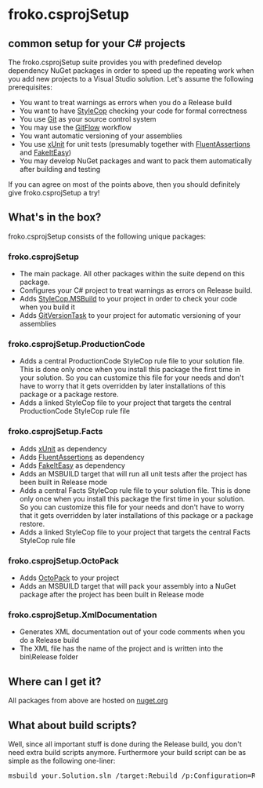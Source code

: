 # froko.csprojSetup
## common setup for your C# projects

The froko.csprojSetup suite provides you with predefined develop dependency NuGet packages in order to speed up the repeating work when you add new projects to a Visual Studio solution. Let's assume the following prerequisites:

- You want to treat warnings as errors when you do a Release build
- You want to have [StyleCop](https://stylecop.codeplex.com/) checking your code for formal correctness
- You use [Git](http://git-scm.com/) as your source control system
- You may use the [GitFlow](https://www.atlassian.com/git/tutorials/comparing-workflows/feature-branch-workflow) workflow
- You want automatic versioning of your assemblies
- You use [xUnit](http://xunit.github.io/) for unit tests (presumably together with [FluentAssertions](http://www.fluentassertions.com/) and [FakeItEasy](http://fakeiteasy.github.io/))
- You may develop NuGet packages and want to pack them automatically after building and testing

If you can agree on most of the points above, then you should definitely give froko.csprojSetup a try!

## What's in the box?
froko.csprojSetup consists of the following unique packages:

### froko.csprojSetup
- The main package. All other packages within the suite depend on this package. 
- Configures your C# project to treat warnings as errors on Release build. 
- Adds [StyleCop.MSBuild](http://www.nuget.org/packages/StyleCop.MSBuild/) to your project in order to check your code when you build it
- Adds [GitVersionTask](http://www.nuget.org/packages/GitVersionTask) to your project for automatic versioning of your assemblies

### froko.csprojSetup.ProductionCode
- Adds a central ProductionCode StyleCop rule file to your solution file. This is done only once when you install this package the first time in your solution. So you can customize this file for your needs and don't have to worry that it gets overridden by later installations of this package or a package restore.
- Adds a linked StyleCop file to your project that targets the central ProductionCode StyleCop rule file

### froko.csprojSetup.Facts
- Adds [xUnit](http://www.nuget.org/packages/xunit) as dependency
- Adds [FluentAssertions](http://www.nuget.org/packages/FluentAssertions) as dependency
- Adds [FakeItEasy](http://www.nuget.org/packages/FakeItEasy) as dependency
- Adds an MSBUILD target that will run all unit tests after the project has been built in Release mode
- Adds a central Facts StyleCop rule file to your solution file. This is done only once when you install this package the first time in your solution. So you can customize this file for your needs and don't have to worry that it gets overridden by later installations of this package or a package restore.
- Adds a linked StyleCop file to your project that targets the central Facts StyleCop rule file

### froko.csprojSetup.OctoPack
- Adds [OctoPack](http://www.nuget.org/packages/OctoPack) to your project
- Adds an MSBUILD target that will pack your assembly into a NuGet package after the project has been built in Release mode

### froko.csprojSetup.XmlDocumentation
- Generates XML documentation out of your code comments when you do a Release build
- The XML file has the name of the project and is written into the bin\Release folder

## Where can I get it?
All packages from above are hosted on [nuget.org](http://www.nuget.org/packages?q=froko)

## What about build scripts?
Well, since all important stuff is done during the Release build, you don't need extra build scripts anymore. Furthermore your build script can be as simple as the following one-liner:

<pre>
msbuild your.Solution.sln /target:Rebuild /p:Configuration=Release /p:RunOctoPack=true
</pre>
